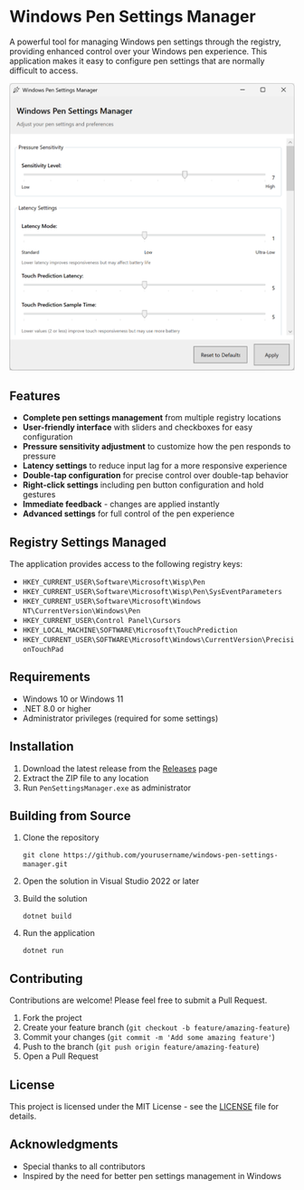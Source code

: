 # Windows Pen Settings Manager

A powerful tool for managing Windows pen settings through the registry, providing enhanced control over your Windows pen experience. This application makes it easy to configure pen settings that are normally difficult to access.

![Windows Pen Settings Manager Screenshot](screenshot.png)

## Features

- **Complete pen settings management** from multiple registry locations
- **User-friendly interface** with sliders and checkboxes for easy configuration
- **Pressure sensitivity adjustment** to customize how the pen responds to pressure
- **Latency settings** to reduce input lag for a more responsive experience
- **Double-tap configuration** for precise control over double-tap behavior
- **Right-click settings** including pen button configuration and hold gestures
- **Immediate feedback** - changes are applied instantly
- **Advanced settings** for full control of the pen experience

## Registry Settings Managed

The application provides access to the following registry keys:

- `HKEY_CURRENT_USER\Software\Microsoft\Wisp\Pen`
- `HKEY_CURRENT_USER\Software\Microsoft\Wisp\Pen\SysEventParameters`
- `HKEY_CURRENT_USER\Software\Microsoft\Windows NT\CurrentVersion\Windows\Pen`
- `HKEY_CURRENT_USER\Control Panel\Cursors`
- `HKEY_LOCAL_MACHINE\SOFTWARE\Microsoft\TouchPrediction`
- `HKEY_CURRENT_USER\SOFTWARE\Microsoft\Windows\CurrentVersion\PrecisionTouchPad`

## Requirements

- Windows 10 or Windows 11
- .NET 8.0 or higher
- Administrator privileges (required for some settings)

## Installation

1. Download the latest release from the [Releases](https://github.com/yourusername/windows-pen-settings-manager/releases) page
2. Extract the ZIP file to any location
3. Run `PenSettingsManager.exe` as administrator

## Building from Source

1. Clone the repository
   ```
   git clone https://github.com/yourusername/windows-pen-settings-manager.git
   ```

2. Open the solution in Visual Studio 2022 or later

3. Build the solution
   ```
   dotnet build
   ```

4. Run the application
   ```
   dotnet run
   ```

## Contributing

Contributions are welcome! Please feel free to submit a Pull Request.

1. Fork the project
2. Create your feature branch (`git checkout -b feature/amazing-feature`)
3. Commit your changes (`git commit -m 'Add some amazing feature'`)
4. Push to the branch (`git push origin feature/amazing-feature`)
5. Open a Pull Request

## License

This project is licensed under the MIT License - see the [LICENSE](LICENSE) file for details.

## Acknowledgments

- Special thanks to all contributors
- Inspired by the need for better pen settings management in Windows 
